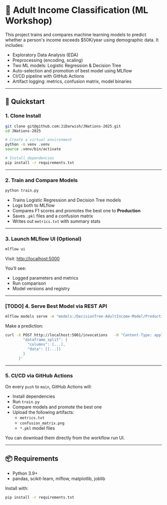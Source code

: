 # 🧠 Adult Income Classification (ML Workshop)

This project trains and compares machine learning models to predict whether a person's income exceeds \$50K/year using demographic data. It includes:

- Exploratory Data Analysis (EDA)
- Preprocessing (encoding, scaling)
- Two ML models: Logistic Regression & Decision Tree
- Auto-selection and promotion of best model using MLflow
- CI/CD pipeline with GitHub Actions
- Artifact logging: metrics, confusion matrix, model binaries

---

## 🚀 Quickstart

### 1. Clone Install
```bash
git clone git@github.com:JiDarwish/JNations-2025.git
cd JNations-2025

# Create a virtual environment
python -m venv .venv
source .venv/bin/activate

# Install dependencies
pip install -r requirements.txt
```

---

### 2. Train and Compare Models
```bash
python train.py
```

- Trains Logistic Regression and Decision Tree models
- Logs both to MLflow
- Compares F1 scores and promotes the best one to **Production**
- Saves `.pkl` files and a confusion matrix
- Writes out `metrics.txt` with summary stats

---

### 3. Launch MLflow UI (Optional)
```bash
mlflow ui
```
Visit: [http://localhost:5000](http://localhost:5000)

You’ll see:
- Logged parameters and metrics
- Run comparison
- Model versions and registry

---

### [TODO] 4. Serve Best Model via REST API
```bash
mlflow models serve -m "models:/DecisionTree-AdultIncome-Model/Production" -p 5001
```

Make a prediction:
```bash
curl -X POST http://localhost:5001/invocations   -H "Content-Type: application/json"   -d '{
        "dataframe_split": {
          "columns": [...],
          "data": [[...]]
        }
      }'
```

---

### 5. CI/CD via GitHub Actions

On every `push` to `main`, GitHub Actions will:

- Install dependencies
- Run `train.py`
- Compare models and promote the best one
- Upload the following artifacts:
  - `metrics.txt`
  - `confusion_matrix.png`
  - `*.pkl` model files

You can download them directly from the workflow run UI.

---

## 📦 Requirements

- Python 3.9+
- pandas, scikit-learn, mlflow, matplotlib, joblib

Install with:
```bash
pip install -r requirements.txt
```